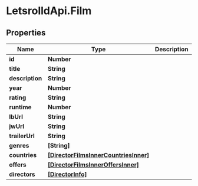 # LetsrolldApi.Film

## Properties

Name | Type | Description | Notes
------------ | ------------- | ------------- | -------------
**id** | **Number** |  | [optional] 
**title** | **String** |  | 
**description** | **String** |  | [optional] 
**year** | **Number** |  | [optional] 
**rating** | **String** |  | [optional] 
**runtime** | **Number** |  | [optional] 
**lbUrl** | **String** |  | [optional] 
**jwUrl** | **String** |  | [optional] 
**trailerUrl** | **String** |  | [optional] 
**genres** | **[String]** |  | [optional] 
**countries** | [**[DirectorFilmsInnerCountriesInner]**](DirectorFilmsInnerCountriesInner.md) |  | [optional] 
**offers** | [**[DirectorFilmsInnerOffersInner]**](DirectorFilmsInnerOffersInner.md) |  | [optional] 
**directors** | [**[DirectorInfo]**](DirectorInfo.md) |  | [optional] 


